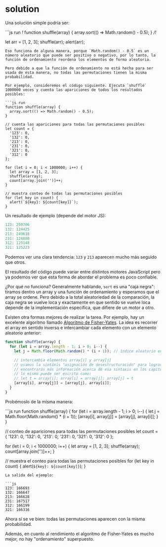 # solution

Una solución simple podría ser:

\`\`\`js run _!_ function shuffle\(array\) { array.sort\(\(\) =&gt; Math.random\(\) - 0.5\); } _/!_

let arr = \[1, 2, 3\]; shuffle\(arr\); alert\(arr\);

```text
Eso funciona de alguna manera, porque `Math.random() - 0.5` es un número aleatorio que puede ser positivo o negativo, por lo tanto, la función de ordenamiento reordena los elementos de forma aleatoria.

Pero debido a que la función de ordenamiento no está hecha para ser usada de esta manera, no todas las permutaciones tienen la misma probabilidad.

Por ejemplo, consideremos el código siguiente. Ejecuta `shuffle` 1000000 veces y cuenta las apariciones de todos los resultados posibles:

```js run
function shuffle(array) {
  array.sort(() => Math.random() - 0.5);
}

// cuenta las apariciones para todas las permutaciones posibles
let count = {
  '123': 0,
  '132': 0,
  '213': 0,
  '231': 0,
  '321': 0,
  '312': 0
};

for (let i = 0; i < 1000000; i++) {
  let array = [1, 2, 3];
  shuffle(array);
  count[array.join('')]++;
}

// muestra conteo de todas las permutaciones posibles
for (let key in count) {
  alert(`${key}: ${count[key]}`);
}
```

Un resultado de ejemplo \(depende del motor JS\):

```javascript
123: 250706
132: 124425
213: 249618
231: 124880
312: 125148
321: 125223
```

Podemos ver una clara tendencia: `123` y `213` aparecen mucho más seguido que otros.

El resultado del código puede variar entre distintos motores JavaScript pero ya podemos ver que esta forma de abordar el problema es poco confiable.

¿Por qué no funciona? Generalmente hablando, `sort` es una "caja negra": tiramos dentro un array y una función de ordenamiento y esperamos que el array se ordene. Pero debido a la total aleatoriedad de la comparación, la caja negra se vuelve loca y exactamente en que sentido se vuelve loca depende de la implementación específica, que difiere de un motor a otro.

Existen otra formas mejores de realizar la tarea. Por ejemplo, hay un excelente algorítmo llamado [Algoritmo de Fisher-Yates](https://es.wikipedia.org/wiki/Algoritmo_de_Fisher-Yates). La idea es recorrer el array en sentido inverso e intercambiar cada elemento con un elemento aleatorio anterior:

```javascript
function shuffle(array) {
  for (let i = array.length - 1; i > 0; i--) {
    let j = Math.floor(Math.random() * (i + 1)); // índice aleatorio entre 0 e i

    // intercambia elementos array[i] y array[j]
    // usamos la sintáxis "asignación de desestructuración" para lograr eso
    // encontrarás más información acerca de esa sintaxis en los capítulos siguientes
    // lo mismo puede ser escrito como:
    // let t = array[i]; array[i] = array[j]; array[j] = t
    [array[i], array[j]] = [array[j], array[i]];
  }
}
```

Probémoslo de la misma manera:

\`\`\`js run function shuffle\(array\) { for \(let i = array.length - 1; i &gt; 0; i--\) { let j = Math.floor\(Math.random\(\) \* \(i + 1\)\); \[array\[i\], array\[j\]\] = \[array\[j\], array\[i\]\]; } }

// conteo de apariciones para todas las permutaciones posibles let count = { '123': 0, '132': 0, '213': 0, '231': 0, '321': 0, '312': 0 };

for \(let i = 0; i &lt; 1000000; i++\) { let array = \[1, 2, 3\]; shuffle\(array\); count\[array.join\(''\)\]++; }

// muestra el conteo para todas las permutaciones posibles for \(let key in count\) { alert\(`${key}: ${count[key]}`\); }

```text
La salida del ejemplo:

```js
123: 166693
132: 166647
213: 166628
231: 167517
312: 166199
321: 166316
```

Ahora sí se ve bien: todas las permutaciones aparecen con la misma probabilidad.

Además, en cuanto al rendimiento el algoritmo de Fisher-Yates es mucho mejor, no hay "ordenamiento" superpuesto.

